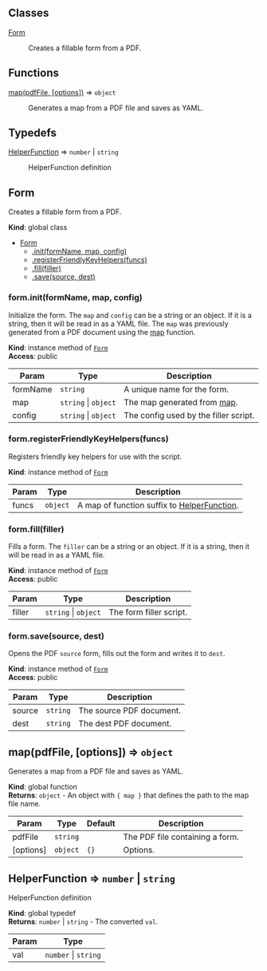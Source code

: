 ## Classes

<dl>
<dt><a href="#Form">Form</a></dt>
<dd><p>Creates a fillable form from a PDF.</p>
</dd>
</dl>

## Functions

<dl>
<dt><a href="#map">map(pdfFile, [options])</a> ⇒ <code>object</code></dt>
<dd><p>Generates a map from a PDF file and saves as YAML.</p>
</dd>
</dl>

## Typedefs

<dl>
<dt><a href="#HelperFunction">HelperFunction</a> ⇒ <code>number</code> | <code>string</code></dt>
<dd><p>HelperFunction definition</p>
</dd>
</dl>

<a name="Form"></a>

## Form
Creates a fillable form from a PDF.

**Kind**: global class  

* [Form](#Form)
    * [.init(formName, map, config)](#Form+init)
    * [.registerFriendlyKeyHelpers(funcs)](#Form+registerFriendlyKeyHelpers)
    * [.fill(filler)](#Form+fill)
    * [.save(source, dest)](#Form+save)

<a name="Form+init"></a>

### form.init(formName, map, config)
Initialize the form.  The `map` and `config` can be a string or an
object.  If it is a string, then it will be read in as a YAML file.
The `map` was previously generated from a PDF document using the
[map](#map) function.

**Kind**: instance method of [<code>Form</code>](#Form)  
**Access**: public  

| Param | Type | Description |
| --- | --- | --- |
| formName | <code>string</code> | A unique name for the form. |
| map | <code>string</code> \| <code>object</code> | The map generated from [map](#map). |
| config | <code>string</code> \| <code>object</code> | The config used by the filler script. |

<a name="Form+registerFriendlyKeyHelpers"></a>

### form.registerFriendlyKeyHelpers(funcs)
Registers friendly key helpers for use with the script.

**Kind**: instance method of [<code>Form</code>](#Form)  

| Param | Type | Description |
| --- | --- | --- |
| funcs | <code>object</code> | A map of function suffix to [HelperFunction](#HelperFunction). |

<a name="Form+fill"></a>

### form.fill(filler)
Fills a form.  The `filler` can be a string or an object.  If it is a
string, then it will be read in as a YAML file.

**Kind**: instance method of [<code>Form</code>](#Form)  
**Access**: public  

| Param | Type | Description |
| --- | --- | --- |
| filler | <code>string</code> \| <code>object</code> | The form filler script. |

<a name="Form+save"></a>

### form.save(source, dest)
Opens the PDF `source` form, fills out the form and writes it to
`dest`.

**Kind**: instance method of [<code>Form</code>](#Form)  
**Access**: public  

| Param | Type | Description |
| --- | --- | --- |
| source | <code>string</code> | The source PDF document. |
| dest | <code>string</code> | The dest PDF document. |

<a name="map"></a>

## map(pdfFile, [options]) ⇒ <code>object</code>
Generates a map from a PDF file and saves as YAML.

**Kind**: global function  
**Returns**: <code>object</code> - An object with `{ map }` that defines the path to the
	map file name.  

| Param | Type | Default | Description |
| --- | --- | --- | --- |
| pdfFile | <code>string</code> |  | The PDF file containing a form. |
| [options] | <code>object</code> | <code>{}</code> | Options. |

<a name="HelperFunction"></a>

## HelperFunction ⇒ <code>number</code> \| <code>string</code>
HelperFunction definition

**Kind**: global typedef  
**Returns**: <code>number</code> \| <code>string</code> - The converted `val`.  

| Param | Type |
| --- | --- |
| val | <code>number</code> \| <code>string</code> | 

